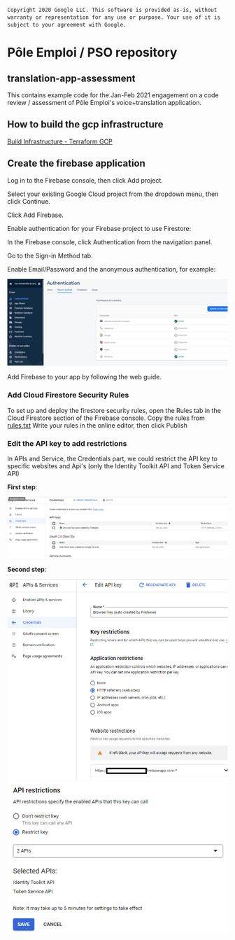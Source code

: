 `
 Copyright 2020 Google LLC. This software is provided as-is, without warranty
 or representation for any use or purpose. Your use of it is subject to your
 agreement with Google.
`

# Pôle Emploi / PSO repository
## translation-app-assessment
This contains example code for the Jan-Feb 2021 engagement on a code review / assessment of Pôle Emploi's voice+translation application.
## How to build the gcp infrastructure 
[Build Infrastructure - Terraform GCP](translation-app-assessment/terraform/README.md)
## Create the firebase application

Log in to the Firebase console, then click Add project.

Select your existing Google Cloud project from the dropdown menu, then click Continue.

Click Add Firebase.

Enable authentication for your Firebase project to use Firestore:

In the Firebase console, click Authentication from the navigation panel.

Go to the Sign-in Method tab.

Enable Email/Password and the anonymous authentication, for example:

![img.png](./images/img4.png)

Add Firebase to your app by following the web guide.

### Add Cloud Firestore Security Rules

To set up and deploy the firestore security rules, open the Rules tab in the Cloud Firestore section of the Firebase console.
Copy the rules from [rules.txt](./firestore_rules/rules.txt) Write your rules in the online editor, then click Publish

### Edit the API key to add restrictions

In APIs and Service, the Credentials part, we could restrict the API key to specific websites and Api's (only the Identity Toolkit API and
Token Service API)

**First step**:

![img.png](images/img.png)

**Second step**:

![img.png](images/img2.png)
![img.png](images/img3.png)
